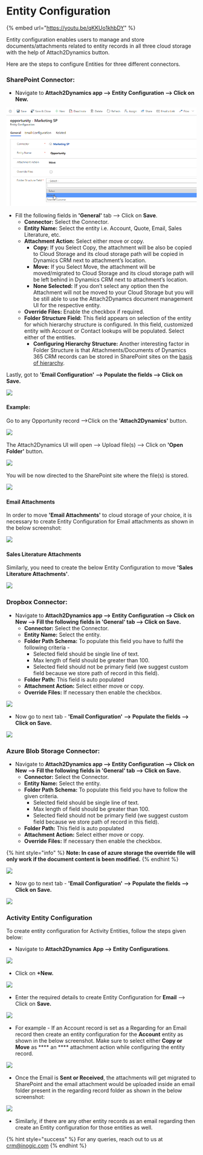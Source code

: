 # Entity Configuration

{% embed url="https://youtu.be/qKKUo1khbDY" %}

Entity configuration enables users to manage and store documents/attachments related to entity records in all three cloud storage with the help of Attach2Dynamics button.

Here are the steps to configure Entities for three different connectors.

### **SharePoint Connector:**

* Navigate to **Attach2Dynamics app --> Entity Configuration --> Click on New.**&#x20;

![](<../../.gitbook/assets/Hier - Copy.png>)

* Fill the following fields in **'General'** tab --> Click on **Save**.
  * **Connector:** Select the Connector.
  * **Entity Name:** Select the entity i.e. Account, Quote, Email, Sales Literature, etc.
  * **Attachment Action:** Select either move or copy.
    * **Copy:** If you Select Copy, the attachment will be also be copied to Cloud Storage and its cloud storage path will be copied in Dynamics CRM next to attachment’s location.&#x20;
    * **Move:** If you Select Move, the attachment will be moved/migrated to Cloud Storage and its cloud storage path will be left behind in Dynamics CRM next to attachment’s location.
    * **None Selected:** If you don’t select any option then the Attachment will not be moved to your Cloud Storage but you will be still able to use the Attach2Dynamcs document management UI for the respective entity.
  * **Override Files:** Enable the checkbox if required.
  * **Folder Structure Field:** This field appears on selection of the entity for which hierarchy structure is configured. In this field, customized entity with Account or Contact lookups will be populated. Select either of the entities.
    * **Configuring Hierarchy Structure:** Another interesting factor in Folder Structure is that Attachments/Documents of Dynamics 365 CRM records can be stored in SharePoint sites on the [basis of hierarchy](https://docs.inogic.com/attach2dynamics/how-to-guides/configuring-hierarchy-structure).

Lastly, got to **'Email Configuration'** **--> Populate the fields --> Click on Save.**

![](../../.gitbook/assets/Entity\_3.png.jpg)

#### Example:

Go to any Opportunity record -->Click on the **'Attach2Dynamics'** button.

![](<../../.gitbook/assets/Entity config example\_1.png>)

The Attach2Dynamics UI will open --> Upload file(s) --> Click on **'Open Folder'** button.

![](<../../.gitbook/assets/Entity config example\_2.png>)

You will be now directed to the SharePoint site where the file(s) is stored.

![](<../../.gitbook/assets/Entity config example\_3.png>)

#### Email Attachments

In order to move **'Email Attachments'** to cloud storage of your choice, it is necessary to create Entity Configuration for Email attachments as shown in the below screenshot:

![](<../../.gitbook/assets/Email con\_1.png>)

#### Sales Literature Attachments

Similarly, you need to create the below Entity Configuration to move **'Sales Literature Attachments'**.

![](../../.gitbook/assets/SLA\_1.png)

### **Dropbox Connector:**

* Navigate to **Attach2Dynamics app --> Entity Configuration --> Click on New --> Fill the following fields in 'General' tab --> Click on Save.**
  * **Connector:** Select the Connector.
  * **Entity Name:** Select the entity.
  * **Folder Path Schema:** To populate this field you have to fulfil the following criteria -
    * Selected field should be single line of text.&#x20;
    * Max length of field should be greater than 100.&#x20;
    * Selected field should not be primary field (we suggest custom field because we store path of record in this field).
  * **Folder Path:** This field is auto populated
  * **Attachment Action:** Select either move or copy.
  * **Override Files:** If necessary then enable the checkbox.

![](<../../.gitbook/assets/Entity DB\_1.png>)

* Now go to next tab - **'Email Configuration'** **--> Populate the fields --> Click on Save.**

![](<../../.gitbook/assets/Entity DB\_2.png>)

### **Azure Blob Storage Connector:**

* Navigate to **Attach2Dynamics app --> Entity Configuration --> Click on New --> Fill the following fields in 'General' tab --> Click on Save.**
  * **Connector:** Select the Connector.
  * **Entity Name:** Select the entity.
  * **Folder Path Schema:** To populate this field you have to follow the given criteria.
    * Selected field should be single line of text.&#x20;
    * Max length of field should be greater than 100.&#x20;
    * Selected field should not be primary field (we suggest custom field because we store path of record in this field).
  * **Folder Path:** This field is auto populated
  * **Attachment Action:** Select either move or copy.
  * **Override Files:** If necessary then enable the checkbox.

{% hint style="info" %}
**Note: In case of azure storage the override file will only work if the document content is been modified.**
{% endhint %}

![](../../.gitbook/assets/Azure\_2.png)

* Now go to next tab - **'Email Configuration'** **--> Populate the fields --> Click on Save.**

![](../../.gitbook/assets/Azure\_3.png)

### Activity Entity Configuration

To create entity configuration for Activity Entities, follow the steps given below:

* Navigate to **Attach2Dynamics** **App --> Entity Configurations**.

![](<../../.gitbook/assets/Entity Config for Activity\_1.png>)

* Click on **+New.**

![](<../../.gitbook/assets/Entity Config for Activity\_2.png>)

* Enter the required details to create Entity Configuration for **Email** --> Click on **Save.**

![](<../../.gitbook/assets/Entity Config for Activity\_3.png>)

* For example - If an Account record is set as a Regarding for an Email record then create an entity configuration for the **Account** entity as shown in the below screenshot. Make sure to select either **Copy or Move** as **** an **** attachment action while configuring the entity record.

![](<../../.gitbook/assets/Entity Config for Activity\_4.png>)

* Once the Email is **Sent or Received**, the attachments will get migrated to SharePoint and the email attachment would be uploaded inside an email folder present in the regarding record folder as shown in the below screenshot:

![](<../../.gitbook/assets/Entity Config for Activity\_5.jpg>)

* Similarly, if there are any other entity records as an email regarding then create an Entity configuration for those entities as well.

{% hint style="success" %}
For any queries, reach out to us at [crm@inogic.com](mailto:crm@inogic.com)
{% endhint %}

&#x20;

